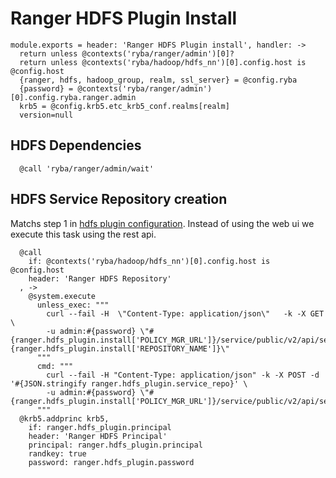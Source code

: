 
# Ranger HDFS Plugin Install

    module.exports = header: 'Ranger HDFS Plugin install', handler: ->
      return unless @contexts('ryba/ranger/admin')[0]?
      return unless @contexts('ryba/hadoop/hdfs_nn')[0].config.host is @config.host
      {ranger, hdfs, hadoop_group, realm, ssl_server} = @config.ryba
      {password} = @contexts('ryba/ranger/admin')[0].config.ryba.ranger.admin
      krb5 = @config.krb5.etc_krb5_conf.realms[realm]
      version=null

## HDFS Dependencies

      @call 'ryba/ranger/admin/wait'

## HDFS Service Repository creation
Matchs step 1 in [hdfs plugin configuration][hdfs-plugin]. Instead of using the web ui
we execute this task using the rest api.

      @call 
        if: @contexts('ryba/hadoop/hdfs_nn')[0].config.host is @config.host 
        header: 'Ranger HDFS Repository'
      , ->
        @system.execute
          unless_exec: """
            curl --fail -H  \"Content-Type: application/json\"   -k -X GET  \ 
            -u admin:#{password} \"#{ranger.hdfs_plugin.install['POLICY_MGR_URL']}/service/public/v2/api/service/name/#{ranger.hdfs_plugin.install['REPOSITORY_NAME']}\"
          """
          cmd: """
            curl --fail -H "Content-Type: application/json" -k -X POST -d '#{JSON.stringify ranger.hdfs_plugin.service_repo}' \
            -u admin:#{password} \"#{ranger.hdfs_plugin.install['POLICY_MGR_URL']}/service/public/v2/api/service/\"
          """
      @krb5.addprinc krb5,
        if: ranger.hdfs_plugin.principal
        header: 'Ranger HDFS Principal'
        principal: ranger.hdfs_plugin.principal
        randkey: true
        password: ranger.hdfs_plugin.password

[hdfs-plugin]:(https://docs.hortonworks.com/HDPDocuments/HDP2/HDP-2.4.0/bk_installing_manually_book/content/installing_ranger_plugins.html#installing_ranger_hdfs_plugin)
[hdfs-plugin-source]: https://github.com/apache/incubator-ranger/blob/ranger-0.6/agents-audit/src/main/java/org/apache/ranger/audit/utils/InMemoryJAASConfiguration.java

